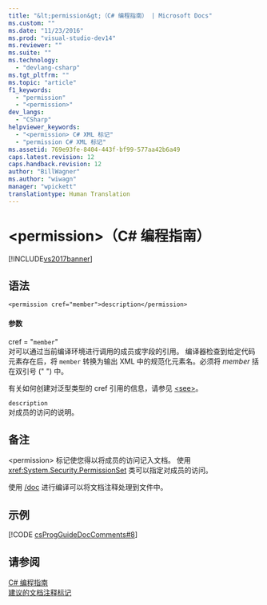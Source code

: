 ```yaml
---
title: "&lt;permission&gt;（C# 编程指南） | Microsoft Docs"
ms.custom: ""
ms.date: "11/23/2016"
ms.prod: "visual-studio-dev14"
ms.reviewer: ""
ms.suite: ""
ms.technology: 
  - "devlang-csharp"
ms.tgt_pltfrm: ""
ms.topic: "article"
f1_keywords: 
  - "permission"
  - "<permission>"
dev_langs: 
  - "CSharp"
helpviewer_keywords: 
  - "<permission> C# XML 标记"
  - "permission C# XML 标记"
ms.assetid: 769e93fe-8404-443f-bf99-577aa42b6a49
caps.latest.revision: 12
caps.handback.revision: 12
author: "BillWagner"
ms.author: "wiwagn"
manager: "wpickett"
translationtype: Human Translation
---
```

# &lt;permission&gt;（C# 编程指南）
[!INCLUDE[vs2017banner](../../../csharp/includes/vs2017banner.md)]

## 语法  
  
```  
<permission cref="member">description</permission>  
```  
  
#### 参数  
 cref \= "`member`"  
 对可以通过当前编译环境进行调用的成员或字段的引用。  编译器检查到给定代码元素存在后，将 `member` 转换为输出 XML 中的规范化元素名。必须将 *member* 括在双引号 \(" "\) 中。  
  
 有关如何创建对泛型类型的 cref 引用的信息，请参见 [\<see\>](../../../csharp/programming-guide/xmldoc/see.md)。  
  
 `description`  
 对成员的访问的说明。  
  
## 备注  
 \<permission\> 标记使您得以将成员的访问记入文档。  使用 <xref:System.Security.PermissionSet> 类可以指定对成员的访问。  
  
 使用 [\/doc](../../../csharp/language-reference/compiler-options/doc-compiler-option.md) 进行编译可以将文档注释处理到文件中。  
  
## 示例  
 [!CODE [csProgGuideDocComments#8](../CodeSnippet/VS_Snippets_VBCSharp/csProgGuideDocComments#8)]  
  
## 请参阅  
 [C\# 编程指南](../../../csharp/programming-guide/index.md)   
 [建议的文档注释标记](../../../csharp/programming-guide/xmldoc/recommended-tags-for-documentation-comments.md)